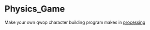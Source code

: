# Physics_Game

Make your own qwop character building program makes in [processing]


[processing]: https://processing.org
